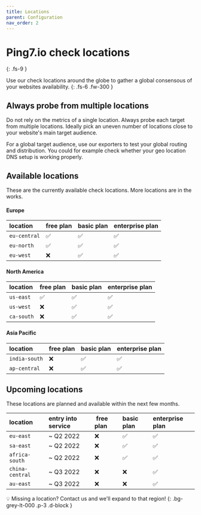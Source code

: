 ```yaml
---
title: Locations
parent: Configuration
nav_order: 2
---
```


# Ping7.io check locations
{: .fs-9 }

Use our check locations around the globe to gather a global consensous
of your websites availability.
{: .fs-6 .fw-300 }

## Always probe from multiple locations

Do not rely on the metrics of a single location. Always probe each target from
multiple locations. Ideally pick an uneven number of locations close to your
website's main target audience.

For a global target audience, use our exporters to test your global routing
and distribution. You could for example check whether your geo location DNS
setup is working properly.

## Available locations

These are the currently available check locations. More locations are in the works.

#### Europe

| location      | free plan | basic plan | enterprise plan |
|:--------------|:----------|:-----------|:----------------|
| `eu-central`  | ✅        | ✅          | ✅              |
| `eu-north`    | ✅        | ✅          | ✅              |
| `eu-west`     | ❌        | ✅          | ✅              |

#### North America

| location      | free plan | basic plan | enterprise plan |
|:--------------|:----------|:-----------|:----------------|
| `us-east`     | ✅        | ✅          | ✅              |
| `us-west`     | ❌        | ✅          | ✅              |
| `ca-south`    | ❌        | ✅          | ✅              |

#### Asia Pacific

| location      | free plan | basic plan | enterprise plan |
|:--------------|:----------|:-----------|:----------------|
| `india-south` | ❌        | ✅          | ✅              |
| `ap-central`  | ❌        | ✅          | ✅              |


## Upcoming locations

These locations are planned and available within the next few months.

| location        | entry into service | free plan | basic plan | enterprise plan |
|:----------------|:-------------------|:----------|:-----------|:----------------|
| `eu-east`       | ~ Q2 2022          | ❌        | ✅          | ✅              |
| `sa-east`       | ~ Q2 2022          | ❌        | ✅          | ✅              |
| `africa-south`  | ~ Q2 2022          | ❌        | ✅          | ✅              |
| `china-central` | ~ Q3 2022          | ❌        | ❌          | ✅              |
| `au-east`       | ~ Q3 2022          | ❌        | ❌          | ✅              |


💡 Missing a location? Contact us and we'll expand to that region!
{: .bg-grey-lt-000 .p-3 .d-block }
